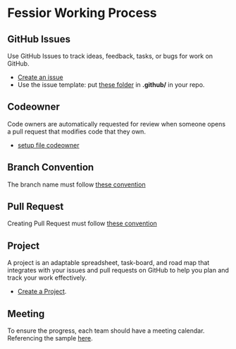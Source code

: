 # Fessior Working Process

## GitHub Issues

Use GitHub Issues to track ideas, feedback, tasks, or bugs for work on GitHub.

- [Create an issue](./github_issue/README.md)
- Use the issue template: put [these folder](./github_issue/template)
 in **.github/** in your repo.

## Codeowner

Code owners are automatically requested for review when someone opens a pull request that modifies code that they own.

- [setup file codeowner](./setup_codeowner/README.md)

## Branch Convention

The branch name must follow [these convention](./branch_convention/README.md)

## Pull Request

Creating Pull Request must follow [these convention](./pull_request/README.md)

## Project

A project is an adaptable spreadsheet, task-board, and road map that integrates with your issues and pull requests on GitHub to help you plan and track your work effectively.

- [Create a Project](./project/README.md).

## Meeting

To ensure the progress, each team should have a meeting calendar. Referencing the sample [here](./meeting/README.md).
